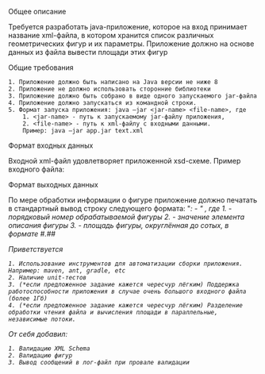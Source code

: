Общее описание

Требуется разработать java-приложение, которое на вход принимает название xml-файла, в котором хранится список различных геометрических фигур и их параметры. Приложение должно на основе данных из файла вывести площади этих фигур

Общие требования

    1. Приложение должно быть написано на Java версии не ниже 8
    2. Приложение не должно использовать сторонние библиотеки
    3. Приложение должно быть собрано в виде одного запускаемого jar-файла
    4. Приложение должно запускаться из командной строки.
    5. Формат запуска приложения: java –jar <jar-name> <file-name>, где
        1. <jar-name> - путь к запускаемому jar-файлу приложения,
        2. <file-name> - путь к xml-файлу с входными данными.
        Пример: java –jar app.jar text.xml

Формат входных данных

Входной xml-файл удовлетворяет приложенной xsd-схеме. Пример входного файла:

Формат выходных данных

По мере обработки информации о фигуре приложение должно печатать в стандартный вывод строку следующего формата:
    "<i>: <color> - <area>" , где
        1. <i> - порядковый номер обрабатываемой фигуры
        2. <color> - значение элемента <color> описания фигуры
        3. <area> - площадь фигуры, округлённая до сотых, в формате #.##


Приветствуется

    1. Использование инструментов для автоматизации сборки приложения. Например: maven, ant, gradle, etc
    2. Наличие unit-тестов
    3. (*если предложенное задание кажется чересчур лёгким) Поддержка работоспособности приложения в случае очень большого входного файла (более 1Гб)
    4. (*если предложенное задание кажется чересчур лёгким) Разделение обработки чтения файла и вычисления площади в параллельные, независимые потоки.

От себя добавил:
    
    1. Валидацию XML Schema
    2. Валидацию фигур
    3. Вывод сообщений в лог-файл при провале валидации
